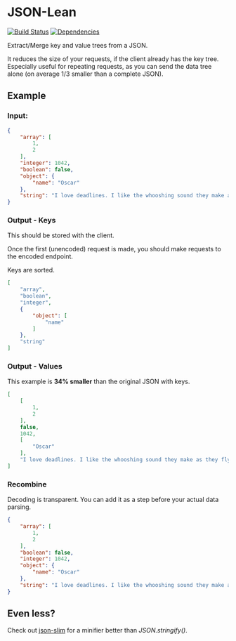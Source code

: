 # JSON-Lean

[![Build Status](https://travis-ci.org/arminrosu/json-lean.svg?branch=master)](https://travis-ci.org/arminrosu/json-lean)
[![Dependencies](https://david-dm.org/arminrosu/json-lean.svg)](https://david-dm.org/arminrosu/json-lean)

Extract/Merge key and value trees from a JSON.

It reduces the size of your requests, if the client already has the key tree. Especially useful for repeating requests, as you can send the data tree alone (on average 1/3 smaller than a complete JSON).

## Example

### Input:

```json
{
	"array": [
		1,
		2
	],
	"integer": 1042,
	"boolean": false,
	"object": {
		"name": "Oscar"
	},
	"string": "I love deadlines. I like the whooshing sound they make as they fly by."
}
```

### Output - Keys

This should be stored with the client.

Once the first (unencoded) request is made, you should make requests to the encoded endpoint.

Keys are sorted.

```json
[
	"array",
	"boolean",
	"integer",
	{
		"object": [
			"name"
		]
	},
	"string"
]
```

### Output - Values

This example is **34% smaller** than the original JSON with keys.

```json
[
	[
		1,
		2
	],
	false,
	1042,
	[
		"Oscar"
	],
	"I love deadlines. I like the whooshing sound they make as they fly by."
]
```

### Recombine

Decoding is transparent. You can add it as a step before your actual data parsing.

```json
{
	"array": [
		1,
		2
	],
	"boolean": false,
	"integer": 1042,
	"object": {
		"name": "Oscar"
	},
	"string": "I love deadlines. I like the whooshing sound they make as they fly by."
}
```

## Even less?

Check out [json-slim](https://github.com/arminrosu/json-slim) for a minifier better than _JSON.stringify()_.
